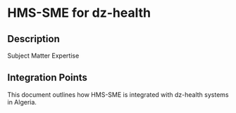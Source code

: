 # HMS-SME for dz-health

## Description

Subject Matter Expertise

## Integration Points

This document outlines how HMS-SME is integrated with dz-health systems in Algeria.
